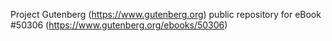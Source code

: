 Project Gutenberg (https://www.gutenberg.org) public repository for
eBook #50306 (https://www.gutenberg.org/ebooks/50306)
